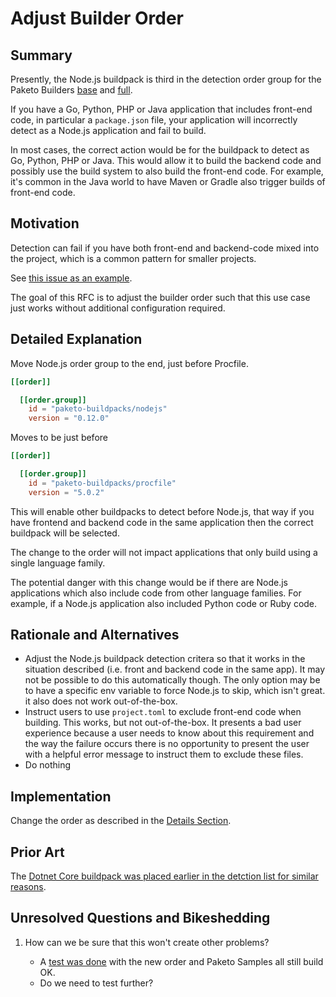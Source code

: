 # Adjust Builder Order

## Summary

Presently, the Node.js buildpack is third in the detection order group for the Paketo Builders [base](https://github.com/paketo-buildpacks/base-builder/blob/main/builder.toml#L56) and [full](https://github.com/paketo-buildpacks/full-builder/blob/main/builder.toml#L62).

If you have a Go, Python, PHP or Java application that includes front-end code, in particular a `package.json` file, your application will incorrectly detect as a Node.js application and fail to build.

In most cases, the correct action would be for the buildpack to detect as Go, Python, PHP or Java. This would allow it to build the backend code and possibly use the build system to also build the front-end code. For example, it's common in the Java world to have Maven or Gradle also trigger builds of front-end code.

## Motivation

Detection can fail if you have both front-end and backend-code mixed into the project, which is a common pattern for smaller projects.

See [this issue as an example](https://github.com/paketo-buildpacks/base-builder/issues/341#issue-1086898026).

The goal of this RFC is to adjust the builder order such that this use case just works without additional configuration required.

## Detailed Explanation

Move Node.js order group to the end, just before Procfile.

```toml
[[order]]

  [[order.group]]
    id = "paketo-buildpacks/nodejs"
    version = "0.12.0"
```

Moves to be just before

```toml
[[order]]

  [[order.group]]
    id = "paketo-buildpacks/procfile"
    version = "5.0.2"
```

This will enable other buildpacks to detect before Node.js, that way if you have frontend and backend code in the same application then the correct buildpack will be selected.

The change to the order will not impact applications that only build using a single language family.

The potential danger with this change would be if there are Node.js applications which also include code from other language families. For example, if a Node.js application also included Python code or Ruby code.

## Rationale and Alternatives

- Adjust the Node.js buildpack detection critera so that it works in the situation described (i.e. front and backend code in the same app). It may not be possible to do this automatically though. The only option may be to have a specific env variable to force Node.js to skip, which isn't great. it also does not work out-of-the-box.
- Instruct users to use `project.toml` to exclude front-end code when building. This works, but not out-of-the-box. It presents a bad user experience because a user needs to know about this requirement and the way the failure occurs there is no opportunity to present the user with a helpful error message to instruct them to exclude these files.
- Do nothing

## Implementation

Change the order as described in the [Details Section](#detailed-explanation).

## Prior Art

The [Dotnet Core buildpack was placed earlier in the detction list for similar reasons](https://github.com/paketo-buildpacks/rfcs/blob/009ff161f7b4f05c354766eb89e0a218eef5e929/text/builders/0001-buildpack-order.md).

## Unresolved Questions and Bikeshedding

1. How can we be sure that this won't create other problems?

    - A [test was done](https://github.com/paketo-buildpacks/base-builder/issues/341#issuecomment-1004414372) with the new order and Paketo Samples all still build OK.
    - Do we need to test further?
